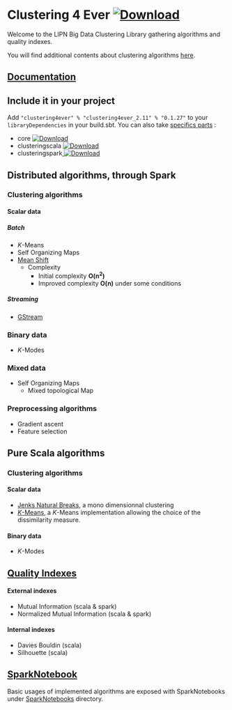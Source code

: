 # Clustering 4 Ever  [ ![Download](https://api.bintray.com/packages/clustering4ever/Clustering4Ever/clustering4ever/images/download.svg) ](https://bintray.com/clustering4ever/Clustering4Ever/clustering4ever/_latestVersion)

Welcome to the LIPN Big Data Clustering Library gathering algorithms and quality indexes.

You will find additional contents about clustering algorithms [here](https://github.com/PhDStudentsP13/Clustering).

## [Documentation](http://www.beckgael.fr/doc/clustering4ever/)

## Include it in your project

Add `"clustering4ever" % "clustering4ever_2.11" % "0.1.27"` to your `libraryDependencies` in your build.sbt.
You can also take [specifics parts](https://bintray.com/clustering4ever/Clustering4Ever) :
* core [ ![Download](https://api.bintray.com/packages/clustering4ever/Clustering4Ever/core/images/download.svg) ](https://bintray.com/clustering4ever/Clustering4Ever/core/_latestVersion)
* clusteringscala [ ![Download](https://api.bintray.com/packages/clustering4ever/Clustering4Ever/clusteringscala/images/download.svg) ](https://bintray.com/clustering4ever/Clustering4Ever/clusteringscala/_latestVersion)
* clusteringspark[ ![Download](https://api.bintray.com/packages/clustering4ever/Clustering4Ever/clusteringspark/images/download.svg) ](https://bintray.com/clustering4ever/Clustering4Ever/clusteringspark/_latestVersion)

## Distributed algorithms, through Spark

### Clustering algorithms

#### Scalar data

##### Batch
* _K_-Means
* Self Organizing Maps
* [Mean Shift](https://github.com/beckgael/Mean-Shift-LSH)
  * Complexity
    * Initial complexity **O(n<sup>2</sup>)**
    * Improved complexity **O(n)** under some conditions

##### Streaming
* [GStream](https://github.com/Spark-clustering-notebook/G-stream)

### Binary data
* _K_-Modes

### Mixed data
* Self Organizing Maps
  * Mixed topological Map

### Preprocessing algorithms
* Gradient ascent
* Feature selection

## Pure Scala algorithms

### Clustering algorithms

#### Scalar data
* [Jenks Natural Breaks](https://en.wikipedia.org/wiki/Jenks_natural_breaks_optimization), a mono dimensionnal clustering
* [_K_-Means](clustering/scala/src/main/scala/K-Means/README.md), a _K_-Means implementation allowing the choice of the dissimilarity measure.

#### Binary data
* _K_-Modes

## [Quality Indexes](Documentation/doc/QualityIndexes.md)

#### External indexes
* Mutual Information (scala & spark)
* Normalized Mutual Information (scala & spark)

#### Internal indexes
* Davies Bouldin (scala)
* Silhouette (scala)


## [SparkNotebook](https://github.com/spark-notebook/spark-notebook)
Basic usages of implemented algorithms are exposed with SparkNotebooks under [SparkNotebooks](SparkNotebooks) directory.
